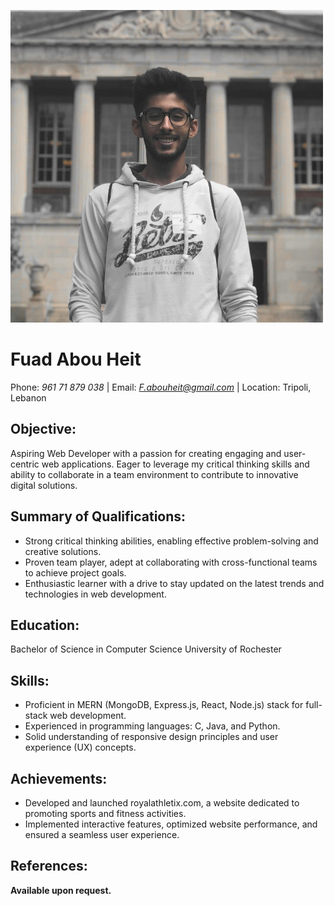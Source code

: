 ![Fuad's img](Fuad.jpeg)

# Fuad Abou Heit
Phone: *961 71 879 038* | Email: *F.abouheit@gmail.com* | Location: Tripoli, Lebanon

## Objective:
Aspiring Web Developer with a passion for creating engaging and user-centric web applications. Eager to leverage my critical thinking skills and ability to collaborate in a team environment to contribute to innovative digital solutions.

## Summary of Qualifications:
- Strong critical thinking abilities, enabling effective problem-solving and creative solutions.
- Proven team player, adept at collaborating with cross-functional teams to achieve project goals.
- Enthusiastic learner with a drive to stay updated on the latest trends and technologies in web development.

## Education:
Bachelor of Science in Computer Science
University of Rochester


## Skills:
- Proficient in MERN (MongoDB, Express.js, React, Node.js) stack for full-stack web development.
- Experienced in programming languages: C, Java, and Python.
- Solid understanding of responsive design principles and user experience (UX) concepts.

## Achievements:
- Developed and launched royalathletix.com, a website dedicated to promoting sports and fitness activities.
- Implemented interactive features, optimized website performance, and ensured a seamless user experience.


## References:
**Available upon request.**


